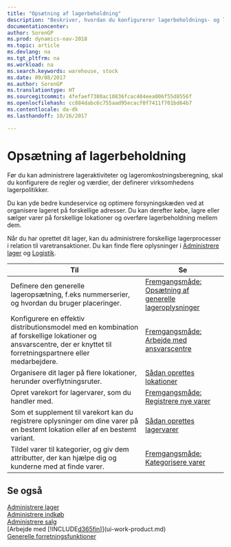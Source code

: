 ```yaml
---
title: "Opsætning af lagerbeholdning"
description: "Beskriver, hvordan du konfigurerer lagerbeholdnings- og lagerprocesser, herunder overførselsruter og lokationer, f.eks. lagersteder."
documentationcenter: 
author: SorenGP
ms.prod: dynamics-nav-2018
ms.topic: article
ms.devlang: na
ms.tgt_pltfrm: na
ms.workload: na
ms.search.keywords: warehouse, stock
ms.date: 09/08/2017
ms.author: SorenGP
ms.translationtype: HT
ms.sourcegitcommit: 4fefaef7380ac10836fcac404eea006f55d8556f
ms.openlocfilehash: cc884dabc6c755aad95ecacf0f7411f701bd64b7
ms.contentlocale: da-dk
ms.lasthandoff: 10/16/2017

---
```

# <a name="setting-up-inventory"></a>Opsætning af lagerbeholdning
Før du kan administrere lageraktiviteter og lageromkostningsberegning, skal du konfigurere de regler og værdier, der definerer virksomhedens lagerpolitikker.

Du kan yde bedre kundeservice og optimere forsyningskæden ved at organisere lageret på forskellige adresser. Du kan derefter købe, lagre eller sælger varer på forskellige lokationer og overføre lagerbeholdning mellem dem.

Når du har oprettet dit lager, kan du administrere forskellige lagerprocesser i relation til varetransaktioner. Du kan finde flere oplysninger i [Administrere lager](inventory-manage-inventory.md) og [Logistik](warehouse-manage-warehouse.md).

| Til | Se |
| --- | --- |
| Definere den generelle lageropsætning, f.eks nummerserier, og hvordan du bruger placeringer. |[Fremgangsmåde: Opsætning af generelle lageroplysninger](inventory-how-setup-general.md) |
|Konfigurere en effektiv distributionsmodel med en kombination af forskellige lokationer og ansvarscentre, der er knyttet til forretningspartnere eller medarbejdere.|[Fremgangsmåde: Arbejde med ansvarscentre](inventory-responsibility-centers.md)|
| Organisere dit lager på flere lokationer, herunder overflytningsruter. |[Sådan oprettes lokationer](inventory-how-register-new-items.md) |
| Opret varekort for lagervarer, som du handler med. |[Fremgangsmåde: Registrere nye varer](inventory-how-register-new-items.md) |
|Som et supplement til varekort kan du registrere oplysninger om dine varer på en bestemt lokation eller af en bestemt variant.|[Sådan oprettes lagervarer](inventory-how-to-set-up-stockkeeping-units.md)|
| Tildel varer til kategorier, og giv dem attributter, der kan hjælpe dig og kunderne med at finde varer. |[Fremgangsmåde: Kategorisere varer](inventory-how-categorize-items.md) |

## <a name="see-also"></a>Se også
[Administrere lager](inventory-manage-inventory.md)  
[Administrere indkøb](purchasing-manage-purchasing.md)  
[Administrere salg](sales-manage-sales.md)    
[Arbejde med [!INCLUDE[d365fin](includes/d365fin_md.md)]](ui-work-product.md)  
[Generelle forretningsfunktioner](ui-across-business-areas.md)

